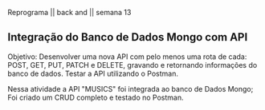 Reprograma || back and || semana 13

## Integração do Banco de Dados Mongo com API

Objetivo: Desenvolver uma nova API com pelo menos uma rota de cada: POST, GET, PUT, PATCH e DELETE, gravando e retornando informações do banco de dados. Testar a API utilizando o Postman. 

Nessa atividade a API "MUSICS" foi integrada ao banco de Dados Mongo;
Foi criado um CRUD completo e testado no Postman. 



